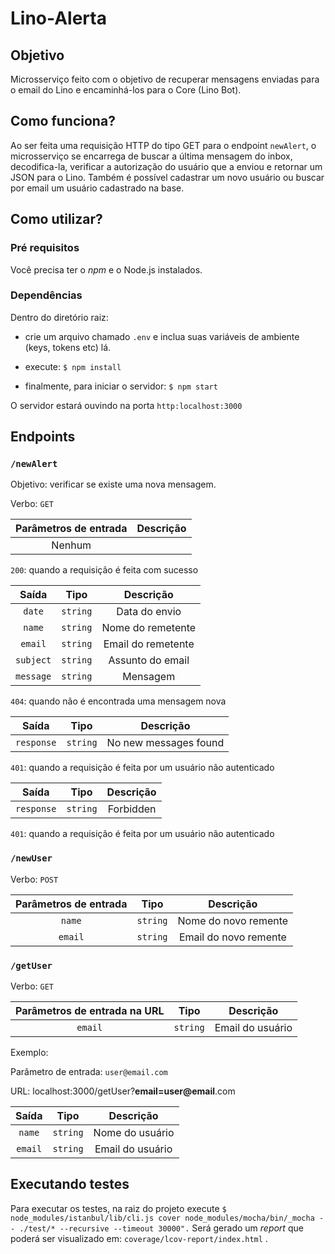 # Lino-Alerta
## Objetivo
Microsserviço feito com o objetivo de recuperar mensagens enviadas para o email do Lino e encaminhá-los para o Core (Lino Bot).

## Como funciona?
Ao ser feita uma requisição HTTP do tipo GET para o endpoint ```newAlert```, o microsserviço se encarrega de buscar a última mensagem do inbox, decodifica-la, verificar a autorização do usuário que a enviou e retornar um JSON para o Lino.
Também é possível cadastrar um novo usuário ou buscar por email um usuário cadastrado na base.

## Como utilizar?

###  Pré requisitos
Você precisa ter o *npm* e o Node.js instalados.

### Dependências
Dentro do diretório raiz:

* crie um arquivo chamado ```.env``` e inclua suas variáveis de ambiente (keys, tokens etc) lá.

* execute: ```$ npm install```

* finalmente, para iniciar o servidor:  ```$ npm start```

O servidor estará ouvindo na porta  ```http:localhost:3000```

## Endpoints
### ```/newAlert```

Objetivo: verificar se existe uma nova mensagem.

Verbo: ```GET```

| Parâmetros de entrada | Descrição |
| :-------------------: | :-------: |
| Nenhum                |


```200```: quando a requisição é feita com sucesso

| Saída         | Tipo           | Descrição          |
| :-----------: | :------------: | :----------------: |
| ```date```    | ``` string ``` | Data do envio      |
| ```name```    | ``` string ``` | Nome do remetente  |
| ```email```   | ``` string ``` | Email do remetente |
| ```subject``` | ``` string ``` | Assunto do email   |
| ```message``` | ``` string ``` | Mensagem           |

```404```: quando não é encontrada uma mensagem nova

| Saída          | Tipo           | Descrição             |
| :------------: | :------------: | :-------------------: |
| ```response``` | ``` string ``` | No new messages found |

```401```: quando a requisição é feita por um usuário não autenticado

| Saída          | Tipo           | Descrição |
| :------------: | :------------: | :-------: |
| ```response``` | ``` string ``` | Forbidden |

```401```: quando a requisição é feita por um usuário não autenticado

### ```/newUser```
Verbo: ```POST```

| Parâmetros de entrada | Tipo           | Descrição             |
| :-------------------: | :------------: | :-------------------: |
| ```name```            | ``` string ``` | Nome do novo remente  |
| ```email```           | ``` string ``` | Email do novo remente |

### ```/getUser```
Verbo: ```GET```

| Parâmetros de entrada na URL | Tipo           | Descrição        |
| :--------------------------: | :------------: | :--------------: |
| ```email```                  | ``` string ``` | Email do usuário |


Exemplo: 

Parâmetro de entrada: ```user@email.com```

URL: localhost:3000/getUser?**email=user@email**.com


| Saída       | Tipo           | Descrição        |
| :---------: | :------------: | :--------------: |
| ```name```  | ``` string ``` | Nome do usuário  |
| ```email``` | ``` string ``` | Email do usuário |


## Executando testes

Para executar os testes, na raiz do projeto execute ```$ node_modules/istanbul/lib/cli.js cover node_modules/mocha/bin/_mocha -- ./test/* --recursive --timeout 30000".```
Será gerado um *report* que poderá ser visualizado em: ```coverage/lcov-report/index.html``` .

